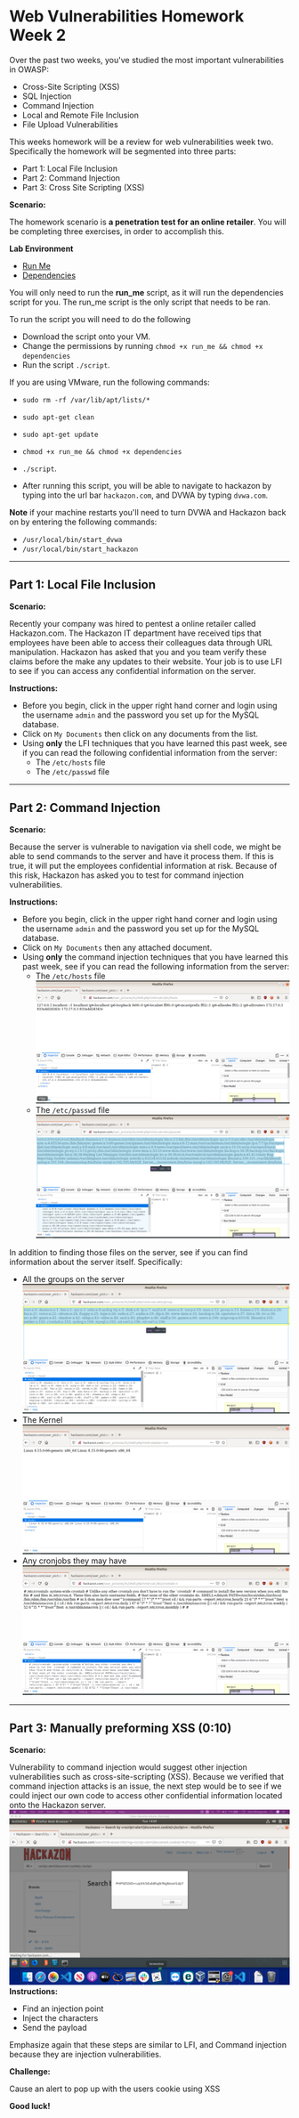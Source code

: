 # Web Vulnerabilities Homework Week 2 

Over the past two weeks, you've studied the most important vulnerabilities in OWASP:
- Cross-Site Scripting (XSS)
- SQL Injection
- Command Injection
- Local and Remote File Inclusion
- File Upload Vulnerabilities

This weeks homework will be a review for web vulnerabilities week two. Specifically the homework will be segmented into three parts:
- Part 1: Local File Inclusion 
- Part 2: Command Injection
- Part 3: Cross Site Scripting (XSS)

**Scenario:**

The homework scenario is **a penetration test for an online retailer**. You will be completing three exercises, in order to accomplish this. 


**Lab Environment**

- [Run Me](run_me)
- [Dependencies](dependencies)

You will only need to run the **run_me** script, as it will run the dependencies script for you. The run_me script is the only script that needs to be ran. 

To run the script you will need to do the following
- Download the script onto your VM.
- Change the permissions by running `chmod +x run_me && chmod +x dependencies`
- Run the script `./script`. 

If you are using VMware, run the following commands:
- `sudo rm -rf /var/lib/apt/lists/*`
- `sudo apt-get clean`
- `sudo apt-get update`
- `chmod +x run_me && chmod +x dependencies`
- `./script`. 


- After running this script, you will be able to navigate to hackazon by typing into the url bar `hackazon.com`, and DVWA by typing `dvwa.com`. 

**Note** if your machine restarts you'll need to turn DVWA and Hackazon back on by entering the following commands:

- `/usr/local/bin/start_dvwa`
- `/usr/local/bin/start_hackazon`

---


## Part 1: Local File Inclusion 

**Scenario:**

Recently your company was hired to pentest a online retailer called Hackazon.com. The Hackazon IT department have received tips that employees have been able to access their colleagues data through URL manipulation. Hackazon has asked that you and you team verify these claims before the make any updates to their website. Your job is to use LFI to see if you can access any confidential information on the server. 

**Instructions:**

- Before you begin, click in the upper right hand corner and login using the username `admin` and the password you set up for the MySQL database.
- Click on `My Documents` then click on any documents from the list. 
- Using **only** the LFI techniques that you have learned this past week, see if you can read the following confidential information from the server:
  - The `/etc/hosts` file
  - The `/etc/passwd` file
  
- - -  

## Part 2: Command Injection 

**Scenario:**

Because the server is vulnerable to navigation via shell code, we might be able to send commands to the server and have it process them. If this is true, it will put the employees confidential information at risk. Because of this risk, Hackazon has asked you to test for command injection vulnerabilities. 

**Instructions:**

- Before you begin, click in the upper right hand corner and login using the username `admin` and the password you set up for the MySQL database.
- Click on `My Documents` then any attached document.
- Using **only** the command injection techniques that you have learned this past week, see if you can read the following information from the server: 
  - The `/etc/hosts` file
  ![cat_etc_hosts](cat_etc_hosts.png)
  - The `/etc/passwd` file
  ![cat_etc_password](cat_etc_password.png)

In addition to finding those files on the server, see if you can find information about the server itself. Specifically:

- All the groups on the server
![cookies.png](cat_etc_group.png)
- The Kernel
![kernel.png](kernel.png)
- Any cronjobs they may have
![crontab_list.png](crontab_list.png)
- - -

## Part 3: Manually preforming XSS (0:10)

**Scenario:**
<script>alert(document.cookie)</script>
Vulnerability to command injection would suggest other injection vulnerabilities such as cross-site-scripting (XSS). Because we verified that command injection attacks is an issue, the next step would be to see if we could inject our own code to access other confidential information located onto the Hackazon server. 
![cookies](cookies.png)
**Instructions:**

- Find an injection point
- Inject the characters
- Send the payload

Emphasize again that these steps are similar to LFI, and Command injection because they are injection vulnerabilities. 


**Challenge:**

Cause an alert to pop up with the users cookie using XSS

**Good luck!**
